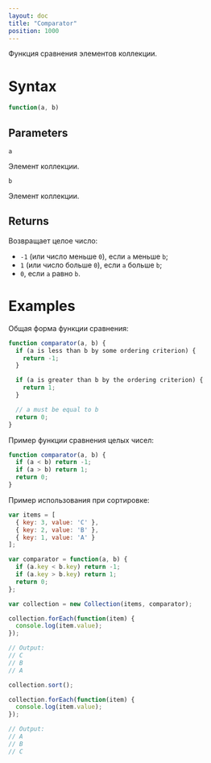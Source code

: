 ```yaml
---
layout: doc
title: "Comparator"
position: 1000
---
```


Функция сравнения элементов коллекции.

# Syntax

```js
function(a, b)
```

## Parameters

`a`

Элемент коллекции.

`b`

Элемент коллекции.

## Returns

Возвращает целое число:

* `-1` (или число меньше `0`), если `a` меньше `b`;
* `1` (или число больше `0`), если `a` больше `b`;
* `0`, если `a` равно `b`.

# Examples

Общая форма функции сравнения:

```js
function comparator(a, b) {
  if (a is less than b by some ordering criterion) {
    return -1;
  }

  if (a is greater than b by the ordering criterion) {
    return 1;
  }

  // a must be equal to b
  return 0;
}
```

Пример функции сравнения целых чисел:

```js
function comparator(a, b) {
  if (a < b) return -1;
  if (a > b) return 1;
  return 0;
}
```

Пример использования при сортировке:

```js
var items = [
  { key: 3, value: 'C' },
  { key: 2, value: 'B' },
  { key: 1, value: 'A' }
];

var comparator = function(a, b) {
  if (a.key < b.key) return -1;
  if (a.key > b.key) return 1;
  return 0;
};

var collection = new Collection(items, comparator);

collection.forEach(function(item) {
  console.log(item.value);
});

// Output:
// C
// B
// A

collection.sort();

collection.forEach(function(item) {
  console.log(item.value);
});

// Output:
// A
// B
// C
```

